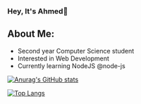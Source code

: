 ### Hey, It's Ahmed👋
## About Me:
- Second year Computer Science student
- Interested in Web Development
- Currently learning NodeJS @node-js


[![Anurag's GitHub stats](https://github-readme-stats.vercel.app/api?username=SilverBullet19&theme=dark)](https://github.com/anuraghazra/github-readme-stats)

[![Top Langs](https://github-readme-stats.vercel.app/api/top-langs/?username=SilverBullet19&theme=dark)](https://github.com/anuraghazra/github-readme-stats)
